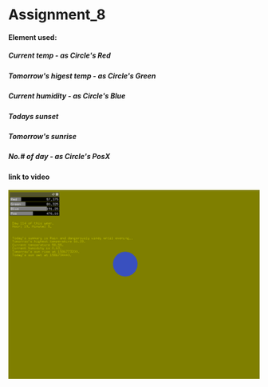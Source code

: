 # Assignment_8

#### Element used:
##### Current temp  - as Circle's Red
##### Tomorrow's higest temp  - as Circle's Green 
##### Current humidity  - as Circle's Blue 
##### Todays sunset  
##### Tomorrow's sunrise
##### No.# of day  - as Circle's PosX

#### link to video
[![img](img/pa.jpg)](https://www.youtube.com/watch?v=SwCh0farw4U&feature=youtu.be)


